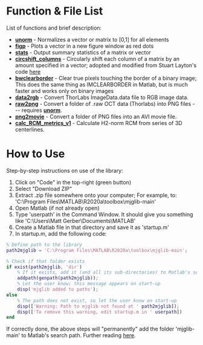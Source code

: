 # Function & File List
List of functions and brief description: 

* [__unorm__](https://github.com/gerber211/mjglib/blob/main/unorm.m) - Normalizes a vector or matrix to \[0,1\] for all elements
* [__figp__](https://github.com/gerber211/mjglib/blob/main/figp.m)  - Plots a vector in a new figure window as red dots
* [__stats__](https://github.com/gerber211/mjglib/blob/main/stats.m) - Output summary statistics of a matrix or vector 
* [__circshift_columns__](https://github.com/gerber211/mjglib/blob/main/circshift_columns.m) - Circularly shift each column of a matrix by an amount specified in a vector; adopted and modified from Stuart Layton's code [here](https://www.mathworks.com/matlabcentral/fileexchange/37687-circular-shift-columns)
* [__bwclearborder__](https://github.com/gerber211/mjglib/blob/main/bwclearborder.m) - Clear true pixels touching the border of a binary image; This does the same thing as IMCLEARBORDER in Matlab, but is much faster and works only on binary images
* [__data2rgb__](https://github.com/gerber211/mjglib/blob/main/data2rgb.m) - Convert ThorLabs ImageData.data file to RGB image data. 
* [__raw2png__](https://github.com/gerber211/mjglib/blob/main/raw2png.m) - Convert a folder of .raw OCT data (Thorlabs) into PNG files --- requires [__unorm__](https://github.com/gerber211/mjglib/blob/main/unorm.m).
* [__png2movie__](https://github.com/gerber211/mjglib/blob/main/png2movie.m) - Convert a folder of PNG files into an AVI movie file. 
* [__calc_RCM_metrics_v1__](https://github.com/gerber211/mjglib/blob/main/calc_RCM_metrics_v1.m) - Calculate H2-norm RCM from series of 3D centerlines. 

# How to Use
Step-by-step instructions on use of the library:

1. Click on "Code" in the top-right (green button)
1. Select "Download ZIP"
1. Extract .zip file somewhere onto your computer; For example, to: 'C:\Program Files\MATLAB\R2020a\toolbox\mjglib-main'
3. Open Matlab (if not already open)
4. Type 'userpath' in the Command Window. It should give you something like 'C:\Users\Matt Gerber\Documents\MATLAB'
5. Create a Matlab file in that directory and save it as 'startup.m'
6. In startup.m, add the following code:

```matlab
% Define path to the library
path2mjglib = 'C:\Program Files\MATLAB\R2020a\toolbox\mjglib-main';

% Check if that folder exists 
if exist(path2mjglib, 'dir')
    % If it exists, add it (and all its sub-directories) to Matlab's search path
    addpath(genpath(path2mjglib));
    % Let the user know; this message appears on start-up
    disp('mjglib added to paths');
else
    % The path does not exist, so let the user know on start-up
    disp(['Warning: Path to mjglib not found at ' path2mjglib]);
    disp(['To remove this warning, edit startup.m in ' userpath])
end
```

If correctly done, the above steps will "permanently" add the folder 'mjglib-main' to Matlab's search path. Further reading [here](https://www.mathworks.com/matlabcentral/answers/116177-how-to-add-a-folder-permanently-to-matlab-path).
